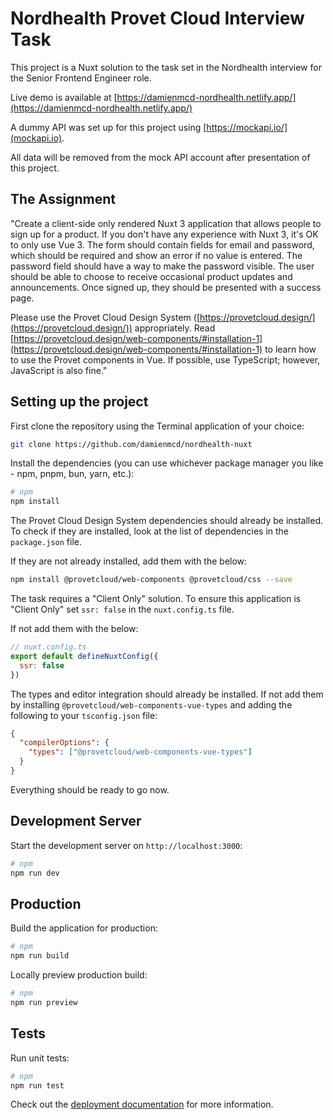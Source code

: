 # Nordhealth Provet Cloud Interview Task

This project is a Nuxt solution to the task set in the Nordhealth interview for the Senior Frontend Engineer role.

Live demo is available at [https://damienmcd-nordhealth.netlify.app/](https://damienmcd-nordhealth.netlify.app/)

A dummy API was set up for this project using [https://mockapi.io/](mockapi.io).

All data will be removed from the mock API account after presentation of this project.

## The Assignment

"Create a client-side only rendered Nuxt 3 application that allows people to sign up for a product. If you don't have any experience with Nuxt 3, it's OK to only use Vue 3. The form should contain fields for email and password, which should be required and show an error if no value is entered. The password field should have a way to make the password visible. The user should be able to choose to receive occasional product updates and announcements. Once signed up, they should be presented with a success page.

Please use the Provet Cloud Design System ([https://provetcloud.design/](https://provetcloud.design/)) appropriately.
Read [https://provetcloud.design/web-components/#installation-1](https://provetcloud.design/web-components/#installation-1) to learn how to use the Provet components in Vue. If possible, use TypeScript; however, JavaScript is also fine."

## Setting up the project

First clone the repository using the Terminal application of your choice:

```bash
git clone https://github.com/damienmcd/nordhealth-nuxt
```

Install the dependencies (you can use whichever package manager you like - npm, pnpm, bun, yarn, etc.):

```bash
# npm
npm install
```

The Provet Cloud Design System dependencies should already be installed. To check if they are installed, look at the list of dependencies in the `package.json` file.

If they are not already installed, add them with the below:

```bash
npm install @provetcloud/web-components @provetcloud/css --save
```

The task requires a "Client Only" solution. To ensure this application is "Client Only" set `ssr: false` in the `nuxt.config.ts` file.

If not add them with the below:

```js
// nuxt.config.ts
export default defineNuxtConfig({
  ssr: false
})
```

The types and editor integration should already be installed. If not add them by installing `@provetcloud/web-components-vue-types` and adding the following to your `tsconfig.json` file:

```json
{
  "compilerOptions": {
    "types": ["@provetcloud/web-components-vue-types"]
  }
}
```

Everything should be ready to go now.

## Development Server

Start the development server on `http://localhost:3000`:

```bash
# npm
npm run dev
```

## Production

Build the application for production:

```bash
# npm
npm run build
```

Locally preview production build:

```bash
# npm
npm run preview
```

## Tests

Run unit tests:

```bash
# npm
npm run test
```

Check out the [deployment documentation](https://nuxt.com/docs/getting-started/deployment) for more information.
